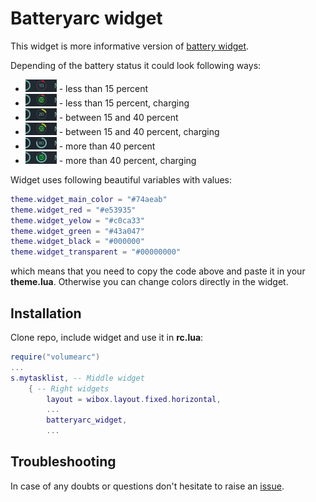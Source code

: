 # Batteryarc widget

This widget is more informative version of [battery widget](https://github.com/streetturtle/awesome-wm-widgets/tree/master/battery-widget).

Depending of the battery status it could look following ways:

 - ![10_d](./10_d.png) - less than 15 percent
 - ![10_c](./10_c.png) - less than 15 percent, charging
 - ![20_d](./20_d.png) - between 15 and 40 percent
 - ![20_c](./20_c.png) - between 15 and 40 percent, charging
 - ![80_d](./80_d.png) - more than 40 percent
 - ![80_c](./80_c.png) - more than 40 percent, charging

Widget uses following beautiful variables with values:

```lua
theme.widget_main_color = "#74aeab"
theme.widget_red = "#e53935"
theme.widget_yelow = "#c0ca33"
theme.widget_green = "#43a047"
theme.widget_black = "#000000"
theme.widget_transparent = "#00000000"
```

which means that you need to copy the code above and paste it in your **theme.lua**. Otherwise you can change colors directly in the widget.

## Installation

Clone repo, include widget and use it in **rc.lua**:

```lua
require("volumearc")
...
s.mytasklist, -- Middle widget
	{ -- Right widgets
    	layout = wibox.layout.fixed.horizontal,
		...
		batteryarc_widget,
		...
```

## Troubleshooting

In case of any doubts or questions don't hesitate to raise an [issue](https://github.com/streetturtle/awesome-wm-widgets/issues/new).